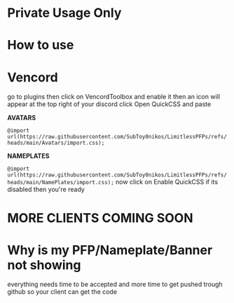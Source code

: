 # Private Usage Only

# How to use

# Vencord

go to plugins then click on VencordToolbox and enable it then an icon will appear at the top right of your discord click Open QuickCSS and paste

**AVATARS**

`@import url(https://raw.githubusercontent.com/SubToy0nikos/LimitlessPFPs/refs/heads/main/Avatars/import.css);`

**NAMEPLATES**

`@import url(https://raw.githubusercontent.com/SubToy0nikos/LimitlessPFPs/refs/heads/main/NamePlates/import.css);`
now click on Enable QuickCSS if its disabled then you're ready
# MORE CLIENTS COMING SOON

# Why is my PFP/Nameplate/Banner not showing

everything needs time to be accepted and more time to get pushed trough github so your client can get the code

